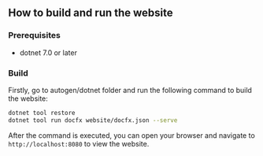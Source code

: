 ## How to build and run the website

### Prerequisites
- dotnet 7.0 or later

### Build
Firstly, go to autogen/dotnet folder and run the following command to build the website:
```bash
dotnet tool restore
dotnet tool run docfx website/docfx.json --serve
```

After the command is executed, you can open your browser and navigate to `http://localhost:8080` to view the website.